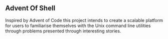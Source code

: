## Advent Of Shell
Inspired by Advent of Code this project intends to create a scalable platform for users to 
familiarise themselves with the Unix command line utilities through problems presented through interesting stories.
